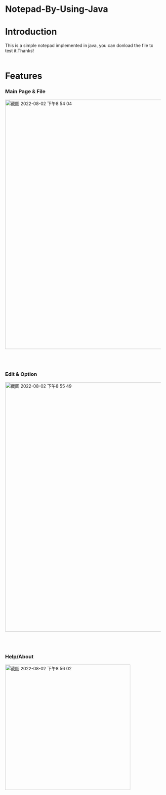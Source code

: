 # Notepad-By-Using-Java

# Introduction
This is a simple notepad implemented in java, you can donload the file to test it.Thanks!
<br></br>
# Features


### Main Page & File 
<img width="806" alt="截圖 2022-08-02 下午8 54 04" src="https://user-images.githubusercontent.com/81616595/182380182-351a181e-f64f-4b0e-bc76-2049fc513148.png">


<br></br>
### Edit & Option
<img width="806" alt="截圖 2022-08-02 下午8 55 49" src="https://user-images.githubusercontent.com/81616595/182380192-1a6249ac-ac70-48c7-8343-7c7521bff1bf.png">

<br></br>

### Help/About
<img width="405" alt="截圖 2022-08-02 下午8 56 02" src="https://user-images.githubusercontent.com/81616595/182380204-a83a57cc-ad0b-4c8f-9810-05dc8d2d7c3d.png">
